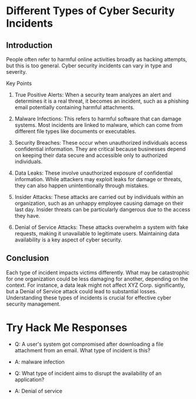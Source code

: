 #  Different Types of Cyber Security Incidents 

## Introduction 
People often refer to harmful online activities broadly as hacking attempts, but this is too general. Cyber security incidents can vary in type and severity. 

Key Points 
1. True Positive Alerts: When a security team analyzes an alert and determines it is a real threat, it becomes an incident, such as a phishing email potentially containing harmful attachments. 

2. Malware Infections: This refers to harmful software that can damage systems. Most incidents are linked to malware, which can come from different file types like documents or executables. 

3. Security Breaches: These occur when unauthorized individuals access confidential information. They are critical because businesses depend on keeping their data secure and accessible only to authorized individuals. 

4. Data Leaks: These involve unauthorized exposure of confidential information. While attackers may exploit leaks for damage or threats, they can also happen unintentionally through mistakes. 

5. Insider Attacks: These attacks are carried out by individuals within an organization, such as an unhappy employee causing damage on their last day. Insider threats can be particularly dangerous due to the access they have. 

6. Denial of Service Attacks: These attacks overwhelm a system with fake requests, making it unavailable to legitimate users. Maintaining data availability is a key aspect of cyber security. 

## Conclusion 
Each type of incident impacts victims differently. What may be catastrophic for one organization could be less damaging for another, depending on the context. For instance, a data leak might not affect XYZ Corp. significantly, but a Denial of Service attack could lead to substantial losses. Understanding these types of incidents is crucial for effective cyber security management.

# Try Hack Me Responses

- Q: A user's system got compromised after downloading a file attachment from an email. What type of incident is this?
- A: malware infection

- Q: What type of incident aims to disrupt the availability of an application?
- A: Denial of service
